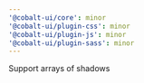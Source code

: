 ```yaml
---
'@cobalt-ui/core': minor
'@cobalt-ui/plugin-css': minor
'@cobalt-ui/plugin-js': minor
'@cobalt-ui/plugin-sass': minor
---
```


Support arrays of shadows
